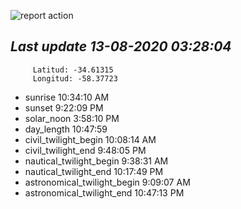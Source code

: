 ![report action](https://github.com/matiasz8/actions-for-reports/workflows/report%20action/badge.svg?branch=develop) 


## *****Last update 13-08-2020 03:28:04*****



		 Latitud: -34.61315
		 Longitud: -58.37723

 - sunrise 	 10:34:10 AM
 - sunset 	 9:22:09 PM
 - solar_noon 	 3:58:10 PM
 - day_length 	 10:47:59
 - civil_twilight_begin 	 10:08:14 AM
 - civil_twilight_end 	 9:48:05 PM
 - nautical_twilight_begin 	 9:38:31 AM
 - nautical_twilight_end 	 10:17:49 PM
 - astronomical_twilight_begin 	 9:09:07 AM
 - astronomical_twilight_end 	 10:47:13 PM
